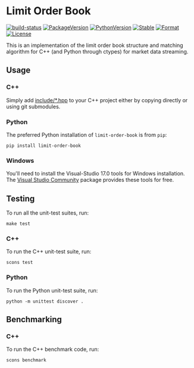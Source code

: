 # Limit Order Book

[![build-status][]][build-server]
[![PackageVersion][pypi-version]][pypi-home]
[![PythonVersion][python-version]][python-home]
[![Stable][pypi-status]][pypi-home]
[![Format][pypi-format]][pypi-home]
[![License][pypi-license]][license]

[build-status]: https://travis-ci.org/Kautenja/limit-order-book.svg
[build-server]: https://travis-ci.org/Kautenja/limit-order-book
[pypi-version]: https://badge.fury.io/py/limit-order-book.svg
[pypi-license]: https://img.shields.io/pypi/l/limit-order-book.svg
[pypi-status]: https://img.shields.io/pypi/status/limit-order-book.svg
[pypi-format]: https://img.shields.io/pypi/format/limit-order-book.svg
[pypi-home]: https://badge.fury.io/py/limit-order-book
[python-version]: https://img.shields.io/pypi/pyversions/limit-order-book.svg
[python-home]: https://python.org
[license]: ./LICENSE

This is an implementation of the limit order book structure and matching
algorithm for C++ (and Python through ctypes) for market data streaming.

## Usage

### C++

Simply add [include/*.hpp](include) to your C++ project either by copying
directly or using git submodules.

### Python

The preferred Python installation of `limit-order-book` is from `pip`:

```shell
pip install limit-order-book
```

### Windows

You'll need to install the Visual-Studio 17.0 tools for Windows installation.
The [Visual Studio Community](https://visualstudio.microsoft.com/downloads/)
package provides these tools for free.

## Testing

To run all the unit-test suites, run:

```shell
make test
```

### C++

To run the C++ unit-test suite, run:

```shell
scons test
```

### Python

To run the Python unit-test suite, run:

```shell
python -m unittest discover .
```

## Benchmarking

### C++

To run the C++ benchmark code, run:

```shell
scons benchmark
```
